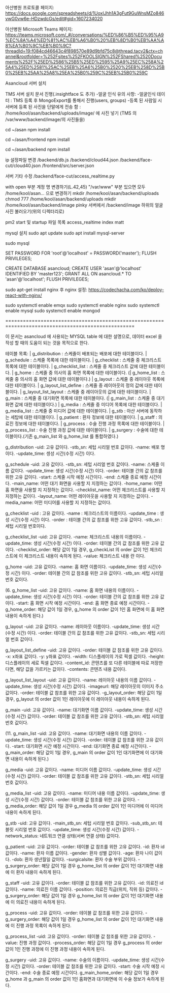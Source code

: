 아산병원 프로토콜 페이지: https://docs.google.com/spreadsheets/d/1UoxlJhh1A3gFut9GuWnsMZo846vwG0vw6e-HDzwdcGs/edit#gid=1607234020

아산병원 Microsoft Teams 페이지: https://teams.microsoft.com/_#/conversations/%ED%86%B5%ED%95%A9%EC%8A%A4%ED%81%AC%EB%A6%B0%20%EB%8D%B0%EB%AA%A8%EA%B0%9C%EB%B0%9C?threadId=19:f084cd46643c4f898570e89d9bfd75c8@thread.tacv2&ctx=channel&rootfolder=%252Fsites%252FKOOLSIGN%252FShared%2520Documents%252F%25ED%2586%25B5%25ED%2595%25A9%25EC%258A%25A4%25ED%2581%25AC%25EB%25A6%25B0%2520%25EB%258D%25B0%25EB%25AA%25A8%25EA%25B0%259C%25EB%25B0%259C

Asancloud 서버 설치

TMS 서버 설치 문서 진행(.insightface 도 추가) -얼굴 인식 유의 사항: -얼굴인식 데이터 : TMS 등록 후 MongoExport를 통해서 진행(users, groups) -등록 된 사람일 시 서버에 등록 된 사진을 단말에게 전송 함 : /home/kool/asan/backend/uploads/image/ 에 사진 넣기 (TMS 의 /var/www/backend/image/의 사진들을)

cd ~/asan npm install

cd ~/asan/frontend npm install

cd ~/asan/backend npm install

ip 설정파일 변경 /backend/db.js /backend/cloud44.json /backend/face-cut/cloud40.json /frontend/src/server.json

서버 기타 수정 /backend/face-cut/access_realtime.py

with open 부분 계정 명 변경하기(L.42,45)
"/var/www" 부분 있으면 모두 /home/kool/asan... 으로 변경하기
mkdir /home/kool/asan/backend/uploads chmod 777 /home/kool/asan/backend/uploads mkdir /home/kool/asan/backend/image pinky 서버에서 /backend/image 하위의 얼굴 사진 불러오기(위의 디렉터리로)

pm2 start 및 startup 파일 목록 access_realtime index matt

mysql 설치 sudo apt update sudo apt install mysql-server

sudo mysql

SET PASSWORD FOR 'root'@'localhost' = PASSWORD('master'); FLUSH PRIVILEGES;

CREATE DATABASE asancloud; CREATE USER 'asan'@'localhost' IDENTIFIED BY 'master123'; GRANT ALL ON asancloud.* TO 'asan'@'localhost'; FLUSH PRIVILEGES;

sudo apt-get install nginx 후 nginx 설정: https://codechacha.com/ko/deploy-react-with-nginx/

sudo systemctl enable emqx sudo systemctl enable nginx sudo systemctl enable mysql sudo systemctl enable mongod

==================================================================================================

이 문서는 asancloud 에 사용되는 MYSQL table 에 대한 설명으로, 데이터 excel 을 작성 할 때의 도움이 되는 것을 목적으로 한다.

테이블 목록: | g_distribution : 스케줄이 배포되는 배포에 대한 테이블이다. | g_schedule : 스케줄 목록에 대한 테이블이다. | g_checklist : 스케줄 중 체크리스트 목록에 대한 테이블이다. | g_checklist_list : 스케줄 중 체크리스트 값에 대한 테이블이다. | g_home : 스케줄 중 의사의 홈 화면 목록에 대한 테이블이다. (| g_home_list : 스케줄 중 의사의 홈 화면 값에 대한 테이블이다.) | g_layout : 스케줄 중 레이아웃 목록에 대한 테이블이다. | g_layout_list_define : 스케줄 중 레이아웃의 정의 값에 대한 테이블이다. | g_layout_list_layout : 스케줄 중 레이아웃의 값에 대한 테이블이다. | g_main : 스케줄 중 대기화면 목록에 대한 테이블이다. (| g_main_list : 스케줄 중 대기화면 값에 대한 테이블이다.) | g_media : 스케줄 중 미디어 목록에 대한 테이블이다. | g_media_list : 스케줄 중 미디어 값에 대한 테이블이다. | g_stb : 아산 서버에 동작하는 세탑에 대한 테이블이다. | g_patient : 환자 정보에 대한 테이블이다. | g_staff : 의료진 정보에 대한 테이블이다. | g_process : 수술 진행 과정 목록에 대한 테이블이다. | g_process_list : 수술 진행 과정 값에 대한 테이블이다. | g_surgery : 수술에 대한 테이블이다.(기존 g_main_list 와 g_home_list 를 통합하였다.)

g_distribution -uid: 고유 값이다. -stb_sn: 세텁 시리얼 번호 값이다. -name: 배포 명이다. -update_time: 셍성 시간(수정 시간) 이다.

g_schedule -uid: 고유 값이다. -stb_sn: 세텁 시리얼 번호 값이다. -name: 스케줄 이름 값이다. -update_time: 생성 시간(수정 시간) 이다. -order: 테이블 간의 값 참조를 위한 고유 값이다. -start: 스케줄 시작 예정 시간이다. -end: 스케줄 종료 예정 시간이다. -main_name: 어떤 대기 화면을 사용할 지 지정하는 값이다. -home_name: 어떤 홈 화면을 사용할 지 지정하는 값이다. -checklist_name: 어떤 체크리스트를 사용할 지 지정하는 값이다. -layout_name: 어떤 레이아웃을 사용할 지 지정하는 값이다. -media_name: 어떤 미디어를 사용할 지 지정하는 값이다.

g_checklist -uid : 고유 값이다. -name : 체크리스트의 이름이다. -update_time : 생성 시간(수정 시간) 이다. -order : 테이블 간의 값 참조를 위한 고유 값이다. -stb_sn : 세텁 시리얼 번호이다.

g_checklist_list -uid: 고유 값이다. -name: 체크리스트 내용의 이름이다. -update_time: 생성 시간(수정 시간) 이다. -order: 테이블 간의 값 참조를 위한 고유 값이다. -checklist_order: 해당 값이 1일 경우, g_checkList 의 order 값이 1인 체크리스트에 이 체크리스트 내용이 속하게 된다. -value: 체크리스트 내용 란 이다.

g_home -uid: 고유 값이다. -name: 홈 화면 이름이다. -update_time: 생성 시간(수정 시간) 이다. -order: 테이블 간의 값 참조를 위한 고유 값이다. -stb_sn: 세텁 시리얼 번호 값이다.

(6. g_home_list -uid: 고유 값이다. -name: 홈 화면 내용의 이름이다. -update_time: 생성 시간(수정 시간) 이다. -order: 테이블 간의 값 참조를 위한 고유 값이다. -start: 홈 화면 시작 예정 시간이다. -end: 홈 화면 종료 예정 시간이다. -g_home_order: 해당 값이 1일 경우, g_home 의 order 값이 1인 홈 화면에 이 홈 화면 내용이 속하게 된다.)

g_layout -uid: 고유 값이다. -name: 레이아웃 이름이다. -update_time: 생성 시간(수정 시간) 이다. -order: 테이블 간의 값 참조를 위한 고유 값이다. -stb_sn: 세텁 시리얼 번호 값이다.

g_layout_list_define -uid: 고유 값이다. -order: 테이블 값 참조를 위한 고유 값이다. -x: x좌표 값이다. -y: y좌표 값이다. -width: 디스플레이의 가로 픽셀 값이다. -height: 디스플레이의 세로 픽셀 값이다. -content_id: 콘텐츠를 또 다른 테이블에 따로 저장한다면, 해당 값을 가르키는 값이다. -contents: 콘텐츠 내용 값이다.

g_layout_list_layout -uid: 고유 값이다. -name: 레이아웃 내용의 이름 값이다. -update_time: 생성 시간(수정 시간) 값이다. -imageurl: 해당 레이아웃의 이미지 주소 값이다. -order: 테이블 값 참조를 위한 고유 값이다. -g_layout_order: 해당 값이 1일 경우, g_layout 의 order 값이 1인 레이아웃에 이 레이아웃 내용이 속하게 된다.

g_main -uid: 고유 값이다. -name: 대기화면 이름 값이다. -update_time: 생성 시간(수정 시간) 값이다. -order: 테이블 값 참조를 위한 고유 값이다. -stb_sn: 세텁 시리얼 번호 값이다.

(11. g_main_list -uid: 고유 값이다. -name: 대기화면 내용의 이름 값이다. -update_time: 생성 시간(수정 시간) 값이다. -order: 테이블 값 참조를 위한 고유 값이다. -start: 대기화면 시간 예정 시간이다. -end: 대기화면 종료 예정 시간이다. -g_main_order: 해당 값이 1일 경우, g_main 의 order 값이 1인 대기화면에 이 대기화면 내용이 속하게 된다.)

g_media -uid: 고유 값이다. -name: 미디어 이름 값이다. -update_time: 생성 시간(수정 시간) 값이다. -order: 테이블 값 참조를 위한 고유 값이다. -stb_sn: 세텁 시리얼 번호 값이다.

g_media_list -uid: 고유 값이다. -name: 미디어 내용 이름 값이다. -update_time: 생성 시간(수정 시간) 값이다. -order: 테이블 값 참조를 위한 고유 값이다. -g_media_order: 해당 값이 1일 경우 g_media 의 order 값이 1인 미디어에 이 미디어 내용이 속하게 된다.

g_stb -uid: 고유 값이다. -main_stb_sn: 세텁 시리얼 번호 값이다. -sub_stb_sn: 테블릿 시리얼 번호 값이다. -update_time: 생성 시간(수정 시간) 값이다. -network_status: 네트워크 연결 상태(서버 연결 상태) 값이다.

g_patient -uid: 고유 값이다. -order: 테이블 값 참조를 위한 고유 값이다. -id: 환자 id 값이다. -name: 환자 이름 값이다. -gender: 환자 성별 값이다. -age: 환자 나이 값이다. -dob: 환자 생년월일 값이다. -surgicalsite: 환자 수술 부위 값이다. -g_surgery_order: 해당 값이 1일 경우 g_home_list 의 order 값이 1인 대기화면 내용에 이 환자 내용이 속하게 된다.

g_staff -uid: 고유 값이다. -order: 테이블 값 참조를 위한 고유 값이다. -id: 의료진 id 값이다. -name: 의료진 이름 값이다. -position: 의료진 직급(위치, 직위 등) 값이다. -g_surgery_order: 해당 값이 1일 경우 g_home_list 의 order 값이 1인 대기화면 내용에 이 의료진 내용이 속하게 된다.

g_process -uid: 고유 값이다. -order: 테이블 값 참조를 위한 고유 값이다. -g_surgery_order: 해당 값이 1일 경우 g_home_list 의 order 값이 1인 대기화면 내용에 이 진행 과정 목록이 속하게 된다.

g_process_list -uid: 고유 값이다. -order: 테이블 값 참조를 위한 고유 값이다. -value: 진행 과정 값이다. -process_order: 해당 값이 1일 경우 g_process 의 order 값이 1인 진행 과정에 이 진행 과정 내용이 속하게 된다.

g_surgery -uid: 고유 값이다. -name: 수술의 이름이다. -update_time: 생성 시간(수정 시간) 값이다. -order: 테이블 값 참조를 위한 고유 값이다. -start: 수술 시작 예정 시간이다. -end: 수술 종료 예정 시간이다. g_main_home_order: 해당 값이 1일 경우 g_home 과 g_main 의 order 값이 1인 홈화면과 대기화면에 이 수술 정보가 속하게 된다.
